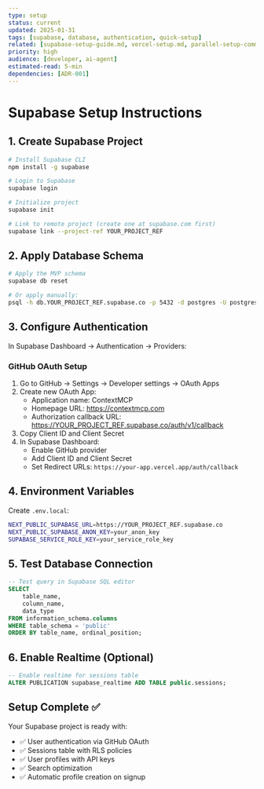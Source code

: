 ```yaml
---
type: setup
status: current
updated: 2025-01-31
tags: [supabase, database, authentication, quick-setup]
related: [supabase-setup-guide.md, vercel-setup.md, parallel-setup-commands.md]
priority: high
audience: [developer, ai-agent]
estimated-read: 5-min
dependencies: [ADR-001]
---
```


# Supabase Setup Instructions

## 1. Create Supabase Project

```bash
# Install Supabase CLI
npm install -g supabase

# Login to Supabase
supabase login

# Initialize project
supabase init

# Link to remote project (create one at supabase.com first)
supabase link --project-ref YOUR_PROJECT_REF
```

## 2. Apply Database Schema

```bash
# Apply the MVP schema
supabase db reset

# Or apply manually:
psql -h db.YOUR_PROJECT_REF.supabase.co -p 5432 -d postgres -U postgres -f database/mvp-schema.sql
```

## 3. Configure Authentication

In Supabase Dashboard → Authentication → Providers:

### GitHub OAuth Setup
1. Go to GitHub → Settings → Developer settings → OAuth Apps
2. Create new OAuth App:
   - Application name: ContextMCP
   - Homepage URL: https://contextmcp.com
   - Authorization callback URL: https://YOUR_PROJECT_REF.supabase.co/auth/v1/callback
3. Copy Client ID and Client Secret
4. In Supabase Dashboard:
   - Enable GitHub provider
   - Add Client ID and Client Secret
   - Set Redirect URLs: `https://your-app.vercel.app/auth/callback`

## 4. Environment Variables

Create `.env.local`:
```bash
NEXT_PUBLIC_SUPABASE_URL=https://YOUR_PROJECT_REF.supabase.co
NEXT_PUBLIC_SUPABASE_ANON_KEY=your_anon_key
SUPABASE_SERVICE_ROLE_KEY=your_service_role_key
```

## 5. Test Database Connection

```sql
-- Test query in Supabase SQL editor
SELECT 
    table_name,
    column_name,
    data_type 
FROM information_schema.columns 
WHERE table_schema = 'public'
ORDER BY table_name, ordinal_position;
```

## 6. Enable Realtime (Optional)

```sql
-- Enable realtime for sessions table
ALTER PUBLICATION supabase_realtime ADD TABLE public.sessions;
```

## Setup Complete ✅

Your Supabase project is ready with:
- ✅ User authentication via GitHub OAuth
- ✅ Sessions table with RLS policies
- ✅ User profiles with API keys
- ✅ Search optimization
- ✅ Automatic profile creation on signup